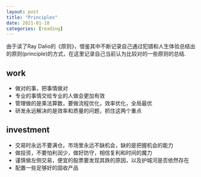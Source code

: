 ```yaml
---
layout: post
title: "Principles"
date: 2021-01-10
categories: [reading]
---
```


由于读了Ray Dalio的《原则》，借鉴其中不断记录自己通过犯错和人生体验总结出的原则(principle)的方式，在这里记录自己当前认为比较对的一些原则的总结.

## work
- 做对的事，把事情做对
- 专业的事情交给专业的人做会更加有效
- 管理做的是乘法算数，要做流程优化，效率优化，全局最优
- 研发永远解决的是效率和质量的问题，抓住这两个重点

## investment
- 交易时永远不要满仓。市场里永远不缺机会，缺的是把握机会的能力
- 做投资，不要怕利润少，做好防守，相信复利和时间的魔力
- 谨慎做左侧交易，便宜的股票要发现其跌的原因，以及护城河是否依然存在
- 配置一些足够好的固收产品

